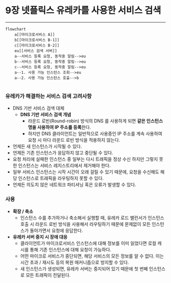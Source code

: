 # 9장 넷플릭스 유레카를 사용한 서비스 검색

---

```mermaid
flowchart
	a[[마이크로서비스 A]]
	b[[마이크로서비스 B-1]]
	c[[마이크로서비스 B-2]]
	eu[[서비스 검색 서버]]
	a--서비스 등록 요청, 동작중 알림-->eu
	b--서비스 등록 요청, 동작중 알림-->eu
	c--서비스 등록 요청, 동작중 알림-->eu
	a--1. 사용 가능 인스턴스 조회-->eu
	a--2. 사용 가능 인스턴스 호출-->b
	
```

### 유레카가 해결하는 서비스 검색 고려사항

- DNS 기반 서비스 검색 대체
    - **DNS 기반 서비스 검색 개념**
        - 라운드 로빈(Round-robin) 방식의 DNS 를 사용하게 되면 **같은 인스턴스 명을 사용하여 IP 주소를 등록**한다.
        - 하지만 DNS 클라이언트는 일반적으로 사용중인 IP 주소를 계속 사용하여 요청 시 마다 라운드 로빈 방식을 적용하지 않는다.
- 언제든 새 인스턴스가 시작될 수 있다.
- 언제든 기존 인스턴스가 응답하지 않고 중단될 수 있다.
- 요청 처리에 실패한 인스턴스 중 일부는 다시 트래픽을 정상 수신 하지만 그렇지 못한 인스턴스는 서비스 레지스트리에서 제거해야 한다.
- 일부 서비스 인스턴스는 시작 시간이 오래 걸릴 수 있기 때문에, 요청을 수신해도 해당 인스턴스로 트래픽을 라우팅하지 못할 수 있다.
- 언제든 의도치 않은 네트워크 파티셔닝 혹은 오류가 발생할 수 있다.

### 사용

- **확장 / 축소**
    - 인스턴스 수를 추가하거나 축소해서 실행할 때, 유레카 로드 밸런서가 인스턴스 호출 시 라운드 로빈 방식을 사용해서 라우팅하기 때문에 문제없이 모든 인스턴스가 돌아가면서 요청에 응답한다.
- **유레카 서버 중지 시 장애 대응**
    - 클라이언트가 마이크로서비스 인스턴스에 대해 정보를 이미 읽었다면 로컬 캐시를 통해 기존 인스턴스에 대해 요청이 가능하다.
    - 어떤 마이크로 서비스가 중단되면, 해당 서비스의 모든 정보를 알 수 없다. 이는 시간 초과 / 재시도 등의 복원 매커니즘으로 방지할 수 있다.
    - 새 인스턴스가 생성되면, 유레카 서버는 중지되어 있기 때문에 첫 번째 인스턴스로 모든 트래픽이 전달된다.
